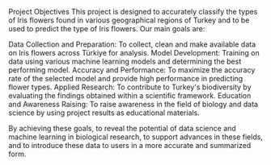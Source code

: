 Project Objectives
This project is designed to accurately classify the types of Iris flowers found in various geographical regions of Turkey and to be used to predict the type of Iris flowers. Our main goals are:

Data Collection and Preparation: To collect, clean and make available data on Iris flowers across Türkiye for analysis.
Model Development: Training on data using various machine learning models and determining the best performing model.
Accuracy and Performance: To maximize the accuracy rate of the selected model and provide high performance in predicting flower types.
Applied Research: To contribute to Turkey's biodiversity by evaluating the findings obtained within a scientific framework.
Education and Awareness Raising: To raise awareness in the field of biology and data science by using project results as educational materials.

By achieving these goals, to reveal the potential of data science and machine learning in biological research, to support advances in these fields, and to introduce these data to users in a more accurate and summarized form.
